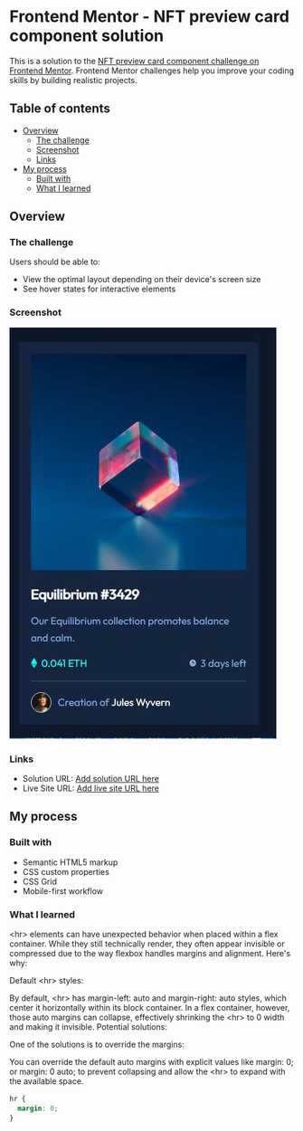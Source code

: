 # Frontend Mentor - NFT preview card component solution

This is a solution to the [NFT preview card component challenge on Frontend Mentor](https://www.frontendmentor.io/challenges/nft-preview-card-component-SbdUL_w0U). Frontend Mentor challenges help you improve your coding skills by building realistic projects. 

## Table of contents

- [Overview](#overview)
  - [The challenge](#the-challenge)
  - [Screenshot](#screenshot)
  - [Links](#links)
- [My process](#my-process)
  - [Built with](#built-with)
  - [What I learned](#what-i-learned)
  
## Overview

### The challenge

Users should be able to:

- View the optimal layout depending on their device's screen size
- See hover states for interactive elements

### Screenshot

![](./screenshot.jpg)

### Links

- Solution URL: [Add solution URL here](https://github.com/mriyaz/NFT-preview-card-component)
- Live Site URL: [Add live site URL here](https://mriyaz.github.io/NFT-preview-card-component/)


## My process

### Built with

- Semantic HTML5 markup
- CSS custom properties
- CSS Grid
- Mobile-first workflow

### What I learned

&lt;hr&gt; elements can have unexpected behavior when placed within a flex container. While they still technically render, they often appear invisible or compressed due to the way flexbox handles margins and alignment. Here's why:

Default &lt;hr&gt; styles:

By default, &lt;hr&gt; has margin-left: auto and margin-right: auto styles, which center it horizontally within its block container.
In a flex container, however, those auto margins can collapse, effectively shrinking the &lt;hr&gt; to 0 width and making it invisible.
Potential solutions:

One of the solutions is to override the margins:

You can override the default auto margins with explicit values like margin: 0; or margin: 0 auto; to prevent collapsing and allow the &lt;hr&gt; to expand with the available space.
```css
hr {
  margin: 0;
}
```
